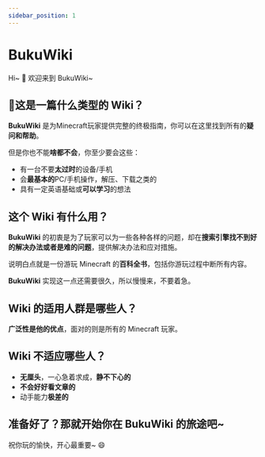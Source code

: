 ```yaml
---
sidebar_position: 1
---
```

# BukuWiki

Hi~ 👋 欢迎来到 BukuWiki~

## 🤔这是一篇什么类型的 Wiki？

**BukuWiki** 是为Minecraft玩家提供完整的终极指南，你可以在这里找到所有的**疑问和帮助**。

但是你也不能**啥都不会**，你至少要会这些：

- 有一台不要**太过时**的设备/手机
- 会**最基本的**PC/手机操作，解压、下载之类的
- 具有一定英语基础或**可以学习**的想法

## 这个 Wiki 有什么用？

**BukuWiki** 的初衷是为了玩家可以为一些各种各样的问题，却在**搜索引擎找不到好的解决办法或者是难的问题**，提供解决办法和应对措施。

说明白点就是一份游玩 Minecraft 的**百科全书**，包括你游玩过程中断所有内容。

**BukuWiki** 实现这一点还需要很久，所以慢慢来，不要着急。

## Wiki 的适用人群是哪些人？

**广泛性是他的优点**，面对的则是所有的 Minecraft 玩家。

## Wiki 不适应哪些人？

- **无厘头**，一心急着求成，**静不下心的**
- **不会好好看文章的**
- 动手能力**极差的**

## 准备好了？那就开始你在 BukuWiki 的旅途吧~

祝你玩的愉快，开心最重要~ 😄
